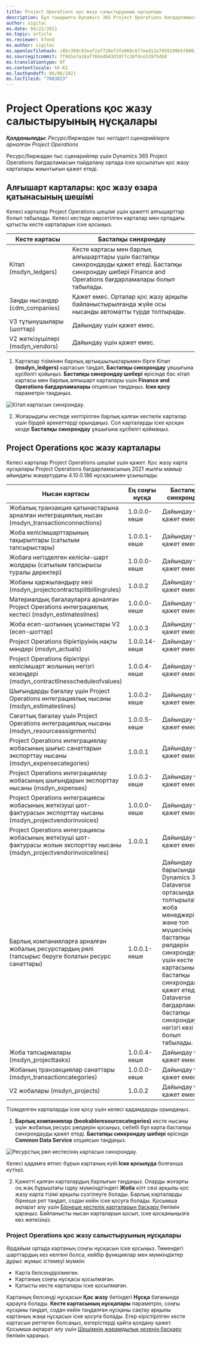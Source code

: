 ```yaml
---
title: Project Operations қос жазу салыстыруының нұсқалары
description: Бұл тақырыпта Dynamics 365 Project Operations бағдарламасы үшін қажетті қос жазу карталарының тізімі берілген.
author: sigitac
ms.date: 04/22/2021
ms.topic: article
ms.reviewer: kfend
ms.author: sigitac
ms.openlocfilehash: c8bc389c83eaf2a7720ef3fa969c677eed11e7959199b5f0083df5bf3b43ea43
ms.sourcegitcommit: 7f8d1e7a16af769adb43d1877c28fdce53975db8
ms.translationtype: HT
ms.contentlocale: kk-KZ
ms.lasthandoff: 08/06/2021
ms.locfileid: "7003823"
---
```

# <a name="project-operations-dual-write-map-versions"></a>Project Operations қос жазу салыстыруының нұсқалары

_**Қолданылады:** Ресурс/биржадан тыс негіздегі сценарийлерге арналған Project Operations_

Ресурс/биржадан тыс сценарийлер үшін Dynamics 365 Project Operations бағдарламасын пайдалану ортада іске қосылатын қос жазу карталары жиынтығын қажет етеді. 

## <a name="prerequisite-maps-dual-write-orchestration-solution"></a>Алғышарт карталары: қос жазу өзара қатынасының шешімі

Келесі карталар Project Operations шешімі үшін қажетті алғышарттар болып табылады. Келесі кестеде көрсетілген карталар мен ортадағы қатысты кесте карталарын іске қосыңыз.

| Кесте картасы | Бастапқы синхрондау |
| --- | --- |
| Кітап (msdyn_ledgers) | Кесте картасы мен барлық алғышарттары үшін бастапқы синхрондауды қажет етеді. Бастапқы синхрондау шебері Finance and Operations бағдарламалары болып табылады. |
| Заңды нысандар (cdm_companies) | Қажет емес. Орталар қос жазу арқылы байланыстырылғанда жүйе осы нысанды автоматты түрде толтырады. |
| V3 тұтынушылары (шоттар) | Дайындау үшін қажет емес. |
| V2 жеткізушілері (msdyn_vendors) | Дайындау үшін қажет емес. |

1. Карталар тізімінен барлық артықшылықтарымен бірге Кітап **(msdyn\_ledgers)** картасын таңдап, **Бастапқы синхрондау** ұяшығына құсбелгі қойыңыз. **Бастапқы синхрондау шебері** өрісінде бас кітап картасы мен барлық алғышарт карталары үшін **Finance and Operations бағдарламалары** опциясын таңдаңыз. **Іске қосу** параметрін таңдаңыз.

![Кітап картасын синхрондау.](media/DW6.png)

2. Жоғарыдағы кестеде келтірілген барлық қалған кестелік карталар үшін бірдей әрекеттерді орындаңыз. Сол карталарды іске қосқан кезде **Бастапқы синхрондау** ұяшығына құсбелгі қоймаңыз.

## <a name="project-operations-dual-write-maps"></a>Project Operations қос жазу карталары

Келесі карталар Project Operations шешімі үшін қажет. Қос жазу карта нұсқалары Project Operations бағдарламасының 2021 жылғы мамыр айындағы жаңартудағы 4.10.0.186 нұсқасымен ұсынылады.

| **Нысан картасы** | **Ең соңғы нұсқа** | **Бастапқы синхрондау** |
| --- | --- | --- |
| Жобалық транзакция қатынастарына арналған интеграциялық нысан (msdyn\_transactionconnections) | 1.0.0.0-көше | Дайындау үшін қажет емес. |
| Жоба келісімшарттарының тақырыптары (сатылым тапсырыстары) | 1.0.0.1-көше | Дайындау үшін қажет емес. |
| Жобаға негізделген келісім-шарт жолдары (сатылым тапсырысы туралы деректер) | 1.0.0.0-көше | Дайындау үшін қажет емес. |
| Жобаны қаржыландыру көзі (msdyn_projectcontractsplitbillingrules) | 1.0.0.2 | Дайындау үшін қажет емес. |
| Материалдық бағалауларға арналған Project Operations интеграциялық кестесі (msdyn\_estimateslines) | 1.0.0.0-көше | Дайындау үшін қажет емес. |
| Жоба есеп-шотының ұсыныстары V2 (есеп-шоттар) | 1.0.0.3 | Дайындау үшін қажет емес. |
| Project Operations біріктіруінің нақты мәндері (msdyn_actuals) | 1.0.0.14-көше | Дайындау үшін қажет емес. |
| Project Operations біріктіруі келісімшарт жолының негізгі кезеңдері (msdyn_contractlinesscheduleofvalues) | 1.0.0.4-көше | Дайындау үшін қажет емес. |
| Шығындарды бағалау үшін Project Operations интеграциялық нысаны (msdyn_estimateslines) | 1.0.0.2-көше | Дайындау үшін қажет емес. |
| Сағаттық бағалау үшін Project Operations интеграциялық нысаны (msdyn_resourceassignments) | 1.0.0.5-көше | Дайындау үшін қажет емес. |
| Project Operations интеграциялау жобасының шығыс санаттарын экспорттау нысаны (msdyn_expensecategories) | 1.0.0.1 | Дайындау үшін қажет емес. |
| Project Operations интеграциялау жобасының шығындарын экспорттау нысаны (msdyn_expenses) | 1.0.0.2-көше | Дайындау үшін қажет емес. |
| Project Operations интеграциясы жобасының жеткізуші шот-фактурасын экспорттау нысаны (msdyn_projectvendorinvoices) | 1.0.0.0-көше | Дайындау үшін қажет емес. |
| Project Operations интеграциясы жобасының жеткізуші шот-фактурасы жолын экспорттау нысаны (msdyn_projectvendorinvoicelines) | 1.0.0.1 | Дайындау үшін қажет емес. |
| Барлық компанияларға арналған жобалық ресурстардың рөлі (тапсырыс беруге болатын ресурс санаттары) | 1.0.0.1-көше | Дайындау барысында Dynamics 365 Dataverse ортасында толтырылатын жоба менеджері және топ мүшесінің бастапқы рөлдерін синхрондау үшін кесте картасының бастапқы синхрондалуын қажет етеді. Dataverse бағдарламасы бастапқы синхрондаудың негізгі көзі болып табылады. |
| Жоба тапсырмалары (msdyn_projecttasks) | 1.0.0.4-көше | Дайындау үшін қажет емес. |
| Жобаның транзакциялар санаттары (msdyn_transactioncategories) | 1.0.0.0-көше | Дайындау үшін қажет емес. |
| V2 жобалары (msdyn_projects) | 1.0.0.2 | Дайындау үшін қажет емес. |

Тізімделген карталарды іске қосу үшін келесі қадамдарды орындаңыз.

1. **Барлық компаниялар (bookableresourcecategories)** кесте нысаны үшін жобалық ресурс рөлдерін қосыңыз, себебі бұл карта бастапқы синхрондауды қажет етеді. **Бастапқы синхрондау шебері** өрісінде **Common Data Service** опциясын таңдаңыз. 

 ![Ресурстық рөл кестесінің картасын синхрондау.](media/6ResourceInitialSync.jpg)

 Келесі қадамға өтпес бұрын картаның күйі **Іске қосылуда** болғанша күтіңіз.

2. Қажетті қалған карталардың барлығын таңдаңыз. Оларды жоғарғы оң жақ бұрыштағы іздеу мүмкіндігіндегі **Жоба** кілт сөзі арқылы қос жазу карта тізімі арқылы сүзгілеуге болады. Барлық карталарды бірнеше рет таңдап, содан кейін іске қосуға болады. Қосымша ақпарат алу үшін [Бірнеше кестелік карталарын басқару ](/dynamics365/fin-ops-core/dev-itpro/data-entities/dual-write/multiple-entity-maps) бөлімін қараңыз. Байланысты нысан карталарын қосып, іске қосқаныңызға көз жеткізіңіз.

### <a name="project-operations-dual-write-map-versions"></a>Project Operations қос жазу салыстыруының нұсқалары

Әрдайым ортада картаның соңғы нұсқасын іске қосыңыз. Төмендегі шарттардың кез келгені болса, кейбір функциялар мен мүмкіндіктер дұрыс жұмыс істемеуі мүмкін:

- Карта белсендірілмеген.
- Картаның соңғы нұсқасы қосылмаған. 
- Қатысты кесте карталары іске қосылмаған.

Картаның белсенді нұсқасын **Қос жазу** бетіндегі **Нұсқа** бағанында қарауға болады. **Кесте картасының нұсқалары** параметрін, соңғы нұсқаны таңдап, содан кейін таңдалған нұсқаны сақтау арқылы картаның жаңа нұсқасын іске қосуға болады. Егер кірістірілген кесте картасын реттеген болсаңыз, өзгерістерді қайта қолдану қажет. Қосымша ақпарат алу үшін [Шешімнің жарамдылық кезеңін басқару](/dynamics365/fin-ops-core/dev-itpro/data-entities/dual-write/app-lifecycle-management) бөлімін қараңыз.
